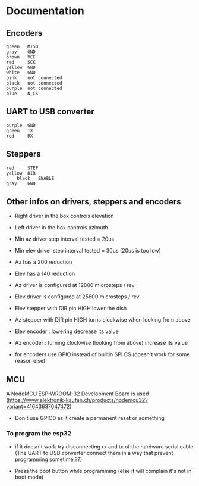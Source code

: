 # Documentation

## Encoders
    green   MISO
    gray    GND
    brown   VCC
    red     SCK
    yellow  GND
    white   GND
    pink    not connected
    black   not connected
    purple  not connected
    blue    N_CS

## UART to USB converter
    purple  GND
    green   TX
    red     RX
    
## Steppers
	red     STEP
	yellow  DIR
    	black   ENABLE
	gray    GND
  
## Other infos on drivers, steppers and encoders
- Right driver in the box controls elevation
- Left driver in the box controls azimuth

- Min az driver step interval tested = 20us
- Min elev driver step interval tested = 30us (20us is too low)

- Az has a 200 reduction
- Elev has a 140 reduction

- Az driver is configured at 12800 microsteps / rev
- Elev driver is configured at 25600 microsteps / rev
  
- Elev stepper with DIR pin HIGH lower the dish
- Az stepper with DIR pin HIGH turns clockwise when looking from above
  
- Elev encoder : lowering decrease its value
- Az encoder : turning clockwise (looking from above) increase its value
  
- for encoders use GPIO instead of builtin SPI CS (doesn't work for some reason else)
 
## MCU
A NodeMCU ESP-WROOM-32 Development Board is used
(https://www.elektronik-kaufen.ch/products/nodemcu32?variant=41643637047472)

- Don't use GPIO0 as it create a permanent reset or something

### To program the esp32
- if it doesn't work try disconnecting rx and tx of the hardware serial cable (The UART to USB converter connect them in a way that prevent programming sometime ??)

- Press the boot button while programming (else it will complain it's not in boot mode)
